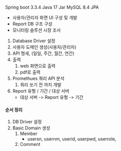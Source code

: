 Spring boot 3.3.4
Java 17
Jar
MySQL 8.4
JPA

- 사용자/관리자 화면 UI 구성 및 개발
- Report DB 구조 구성
- 모니터링 솔루션 시장 조사

1. Database Driver 설정
2. 사용자 도메인 생성(사용자/관리자)
3. API 명세, (일일, 주간, 월간, 연간)
4. 출력
	1. web 화면으로 출력
	2. pdf로 출력
5. Promethues 쿼리 API 분석
	1. 쿼리 쏘기 전 까지 개발
6. Report 유형 / 기간 / 대상 서버
	- 대상 서버 -> Report 유형 -> 기간

#### 순서 정리
1. DB Driver 설정
2. Basic Domain 생성
	1. Member
		- usersn, usernm, userid, userpwd, userrole,
	2. Comment